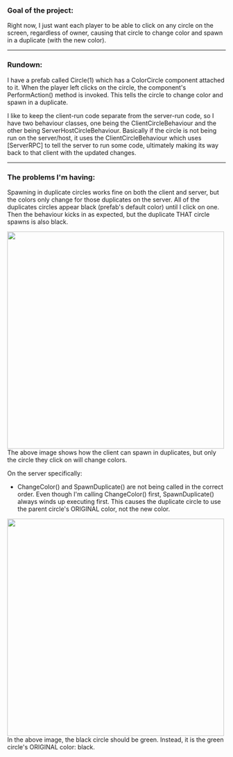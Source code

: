 ### Goal of the project:
Right now, I just want each player to be able to click on any circle on the screen, regardless of owner, causing that circle to change color and spawn in a duplicate (with the new color).

<hr>

### Rundown:
I have a prefab called Circle(1) which has a ColorCircle component attached to it. When the player left clicks on the circle, the component's PerformAction() method is invoked. This tells the circle to change color and spawn in a duplicate.

I like to keep the client-run code separate from the server-run code, so I have two behaviour classes, one being the ClientCircleBehaviour and the other being ServerHostCircleBehaviour. Basically if the circle is not being run on the server/host, it uses the ClientCircleBehaviour which uses [ServerRPC] to tell the server to run some code, ultimately making its way back to that client with the updated changes.

<hr>

### The problems I'm having:
Spawning in duplicate circles works fine on both the client and server, but the colors only change for those duplicates on the server. All of the duplicates circles appear black (prefab's default color) until I click on one. Then the behaviour kicks in as expected, but the duplicate THAT circle spawns is also black.

<img src="https://user-images.githubusercontent.com/42879674/180105770-60f2fa96-4fa0-4c83-a348-6368ff31d7f6.png" width="500">
The above image shows how the client can spawn in duplicates, but only the circle they click on will change colors.

On the server specifically:
- ChangeColor() and SpawnDuplicate() are not being called in the correct order. Even though I'm calling ChangeColor() first, SpawnDuplicate() always winds up executing first. This causes the duplicate circle to use the parent circle's ORIGINAL color, not the new color.
<img src="https://user-images.githubusercontent.com/42879674/180105330-84b080b8-c870-4b8d-913f-5756f8027224.png" width="500">
In the above image, the black circle should be green. Instead, it is the green circle's ORIGINAL color: black.
